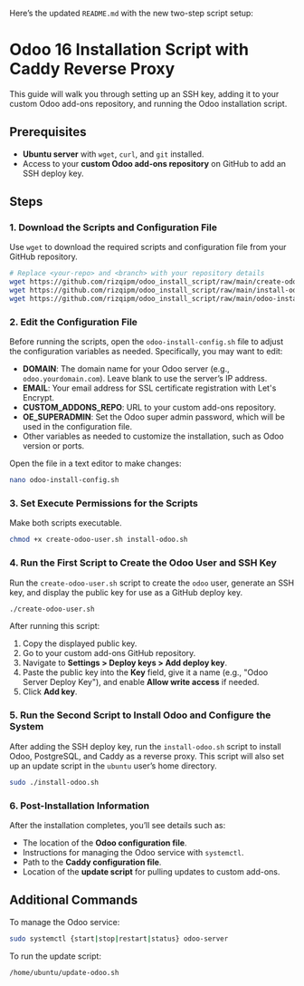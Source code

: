 Here’s the updated `README.md` with the new two-step script setup:


# Odoo 16 Installation Script with Caddy Reverse Proxy

This guide will walk you through setting up an SSH key, adding it to your custom Odoo add-ons repository, and running the Odoo installation script.

## Prerequisites

- **Ubuntu server** with `wget`, `curl`, and `git` installed.
- Access to your **custom Odoo add-ons repository** on GitHub to add an SSH deploy key.

## Steps

### 1. Download the Scripts and Configuration File

Use `wget` to download the required scripts and configuration file from your GitHub repository.

```bash
# Replace <your-repo> and <branch> with your repository details
wget https://github.com/rizqipm/odoo_install_script/raw/main/create-odoo-user.sh
wget https://github.com/rizqipm/odoo_install_script/raw/main/install-odoo.sh
wget https://github.com/rizqipm/odoo_install_script/raw/main/odoo-install-config.sh
```

### 2. Edit the Configuration File

Before running the scripts, open the `odoo-install-config.sh` file to adjust the configuration variables as needed. Specifically, you may want to edit:

- **DOMAIN**: The domain name for your Odoo server (e.g., `odoo.yourdomain.com`). Leave blank to use the server’s IP address.
- **EMAIL**: Your email address for SSL certificate registration with Let's Encrypt.
- **CUSTOM_ADDONS_REPO**: URL to your custom add-ons repository.
- **OE_SUPERADMIN**: Set the Odoo super admin password, which will be used in the configuration file.
- Other variables as needed to customize the installation, such as Odoo version or ports.

Open the file in a text editor to make changes:

```bash
nano odoo-install-config.sh
```

### 3. Set Execute Permissions for the Scripts

Make both scripts executable.

```bash
chmod +x create-odoo-user.sh install-odoo.sh
```

### 4. Run the First Script to Create the Odoo User and SSH Key

Run the `create-odoo-user.sh` script to create the `odoo` user, generate an SSH key, and display the public key for use as a GitHub deploy key.

```bash
./create-odoo-user.sh
```

After running this script:
1. Copy the displayed public key.
2. Go to your custom add-ons GitHub repository.
3. Navigate to **Settings > Deploy keys > Add deploy key**.
4. Paste the public key into the **Key** field, give it a name (e.g., "Odoo Server Deploy Key"), and enable **Allow write access** if needed.
5. Click **Add key**.

### 5. Run the Second Script to Install Odoo and Configure the System

After adding the SSH deploy key, run the `install-odoo.sh` script to install Odoo, PostgreSQL, and Caddy as a reverse proxy. This script will also set up an update script in the `ubuntu` user’s home directory.

```bash
sudo ./install-odoo.sh
```

### 6. Post-Installation Information

After the installation completes, you’ll see details such as:

- The location of the **Odoo configuration file**.
- Instructions for managing the Odoo service with `systemctl`.
- Path to the **Caddy configuration file**.
- Location of the **update script** for pulling updates to custom add-ons.

## Additional Commands

To manage the Odoo service:

```bash
sudo systemctl {start|stop|restart|status} odoo-server
```

To run the update script:

```bash
/home/ubuntu/update-odoo.sh
```
